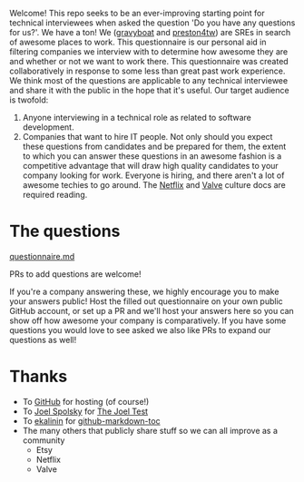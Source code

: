 Welcome! This repo seeks to be an ever-improving starting point for technical
interviewees when asked the question 'Do you have any questions for us?'. We
have a ton! We ([gravyboat](https://github.com/gravyboat) and
[preston4tw](https://github.com/Preston4tw)) are SREs in search of awesome
places to work. This questionnaire is our personal aid in filtering companies we
interview with to determine how awesome they are and whether or not we want to
work there. This questionnaire was created collaboratively in response to some
less than great past work experience. We think most of the questions are
applicable to any technical interviewee and share it with the public in the hope
that it's useful. Our target audience is twofold:

1. Anyone interviewing in a technical role as related to software development.
2. Companies that want to hire IT people. Not only should you expect these
   questions from candidates and be prepared for them, the extent to which you
   can answer these questions in an awesome fashion is a competitive advantage
   that will draw high quality candidates to your company looking for work.
   Everyone is hiring, and there aren't a lot of awesome techies to go
   around. The [Netflix](http://www.slideshare.net/reed2001/culture-1798664)
   and [Valve](http://www.valvesoftware.com/company/Valve_Handbook_LowRes.pdf)
   culture docs are required reading.

# The questions
[questionnaire.md](questionnaire.md)

PRs to add questions are welcome!

If you're a company answering these, we highly encourage you to make your
answers public! Host the filled out questionnaire on your own public GitHub
account, or set up a PR and we'll host your answers here so you can show off how
awesome your company is comparatively. If you have some questions you would love
to see asked we also like PRs to expand our questions as well!

# Thanks
* To [GitHub](https://github.com) for hosting (of course!)
* To [Joel Spolsky](https://twitter.com/Spolsky) for [The Joel Test](http://www.joelonsoftware.com/articles/fog0000000043.html)
* To [ekalinin](https://github.com/ekalinin) for [github-markdown-toc](https://github.com/ekalinin/github-markdown-toc)
* The many others that publicly share stuff so we can all improve as a community
  * Etsy
  * Netflix
  * Valve
